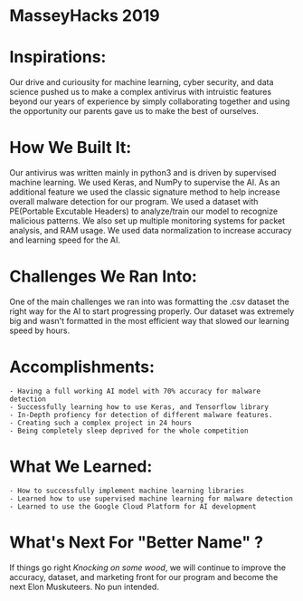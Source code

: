 # MasseyHacks 2019

  # Inspirations: 
   Our drive and curiousity for machine learning, cyber security, and data science pushed us to make a complex antivirus with intruistic features beyond our years of experience by simply collaborating together and using the opportunity our parents gave us to make the best of ourselves. 



  # How We Built It:
   Our antivirus was written mainly in python3 and is driven by supervised machine learning. We used Keras, and NumPy to supervise the AI. As an additional feature we used the classic signature method to help increase overall malware detection for our program. We used a dataset with PE(Portable Excutable Headers) to analyze/train our model to recognize malicious patterns.
   We also set up multiple monitoring systems for packet analysis, and RAM usage. We used data normalization to increase accuracy and learning speed for the AI. 


  # Challenges We Ran Into:
  One of the main challenges we ran into was formatting the .csv dataset the right way for the AI to start progressing properly. Our dataset was extremely big and wasn't formatted in the most efficient way that slowed our learning speed by hours. 


  # Accomplishments:
    - Having a full working AI model with 70% accuracy for malware detection
    - Successfully learning how to use Keras, and Tensorflow library
    - In-Depth profiency for detection of different malware features.
    - Creating such a complex project in 24 hours
    - Being completely sleep deprived for the whole competition 
    
  
  # What We Learned:
    - How to successfully implement machine learning libraries 
    - Learned how to use supervised machine learning for malware detection
    - Learned to use the Google Cloud Platform for AI development 
    
    
  # What's Next For "Better Name" ?
   If things go right *Knocking on some wood*, we will continue to improve the accuracy, dataset, and marketing front for our program and become the next Elon Muskuteers. No pun intended.
    
